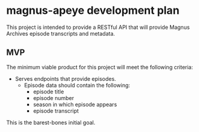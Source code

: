 # magnus-apeye development plan

This project is intended to provide a RESTful API that will provide Magnus Archives episode transcripts and metadata.

## MVP

The minimum viable product for this project will meet the following criteria:

- Serves endpoints that provide episodes.
  - Episode data should contain the following:
    - episode title
    - episode number
    - season in which episode appears
    - episode transcript

This is the barest-bones initial goal.
